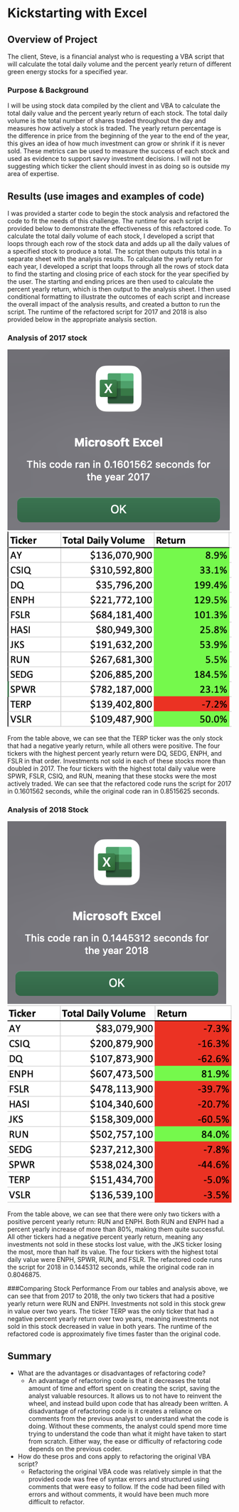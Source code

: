 # Kickstarting with Excel

## Overview of Project
The client, Steve, is a financial analyst who is requesting a VBA script that will calculate the total daily volume and the percent yearly return of different green energy stocks for a specified year.

### Purpose & Background
I will be using stock data compiled by the client and VBA to calculate the total daily value and the percent yearly return of each stock. The total daily volume is the total number of shares traded throughout the day and measures how actively a stock is traded. The yearly return percentage is the difference in price from the beginning of the year to the end of the year, this gives an idea of how much investment can grow or shrink if it is never sold. These metrics can be used to measure the success of each stock and used as evidence to support savvy investment decisions. I will not be suggesting which ticker the client should invest in as doing so is outside my area of expertise.

## Results (use images and examples of code)
I was provided a starter code to begin the stock analysis and refactored the code to fit the needs of this challenge. The runtime for each script is provided below to demonstrate the effectiveness of this refactored code.
To calculate the total daily volume of each stock, I developed a script that loops through each row of the stock data and adds up all the daily values of a specified stock to produce a total. The script then outputs this total in a separate sheet with the analysis results.
To calculate the yearly return for each year, I developed a script that loops through all the rows of stock data to find the starting and closing price of each stock for the year specified by the user. The starting and ending prices are then used to calculate the percent yearly return, which is then output to the analysis sheet.
I then used conditional formatting to illustrate the outcomes of each script and increase the overall impact of the analysis results, and created a button to run the script. The runtime of the refactored script for 2017 and 2018 is also provided below in the appropriate analysis section.

### Analysis of 2017 stock
![VBA Challenge 2017](https://github.com/mschimmy/stock-analysis/blob/main/Resources/VBA_Challenge_2017.png)
![VBA Challenge 2017 table](https://github.com/mschimmy/stock-analysis/blob/main/Resources/VBA_Challenge_2017_table.png)

From the table above, we can see that the TERP ticker was the only stock that had a negative yearly return, while all others were positive. The four tickers with the highest percent yearly return were DQ, SEDG, ENPH, and FSLR in that order. Investments not sold in each of these stocks more than doubled in 2017. The four tickers with the highest total daily value were SPWR, FSLR, CSIQ, and RUN, meaning that these stocks were the most actively traded.
We can see that the refactored code runs the script for 2017 in 0.1601562 seconds, while the original code ran in 0.8515625 seconds.

### Analysis of 2018 Stock
![VBA Challenge 2018](https://github.com/mschimmy/stock-analysis/blob/main/Resources/VBA_Challenge_2018.png)
![VBA Challenge 2018 table](https://github.com/mschimmy/stock-analysis/blob/main/Resources/VBA_Challenge_2018_table.png)

From the table above, we can see that there were only two tickers with a positive percent yearly return: RUN and ENPH. Both RUN and ENPH had a percent yearly increase of more than 80%, making them quite successful. All other tickers had a negative percent yearly return, meaning any investments not sold in these stocks lost value, with the JKS ticker losing the most, more than half its value. The four tickers with the highest total daily value were ENPH, SPWR, RUN, and FSLR.
The refactored code runs the script for 2018 in 0.1445312 seconds, while the original code ran in 0.8046875.

###Comparing Stock Performance
From our tables and analysis above, we can see that from 2017 to 2018, the only two tickers that had a positive yearly return were RUN and ENPH. Investments not sold in this stock grew in value over two years. The ticker TERP was the only ticker that had a negative percent yearly return over two years, meaning investments not sold in this stock decreased in value in both years.
The runtime of the refactored code is approximately five times faster than the original code. 

## Summary
- What are the advantages or disadvantages of refactoring code?
  - An advantage of refactoring code is that it decreases the total amount of time and effort spent on creating the script, saving the analyst valuable resources. It allows us to not have to reinvent the wheel, and instead build upon code that has already been written. A disadvantage of refactoring code is it creates a reliance on comments from the previous analyst to understand what the code is doing. Without these comments, the analyst could spend more time trying to understand the code than what it might have taken to start from scratch. Either way, the ease or difficulty of refactoring code depends on the previous coder.
- How do these pros and cons apply to refactoring the original VBA script?
  - Refactoring the original VBA code was relatively simple in that the provided code was free of syntax errors and structured using comments that were easy to follow. If the code had been filled with errors and without comments, it would have been much more difficult to refactor.
